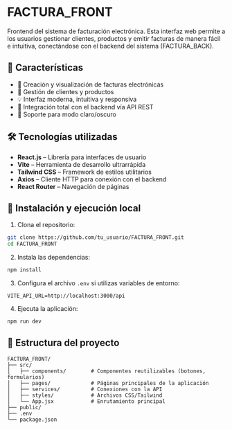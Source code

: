 # FACTURA_FRONT

Frontend del sistema de facturación electrónica. Esta interfaz web permite a los usuarios gestionar clientes, productos y emitir facturas de manera fácil e intuitiva, conectándose con el backend del sistema (FACTURA_BACK).

## 🎯 Características

- 🧾 Creación y visualización de facturas electrónicas
- 👥 Gestión de clientes y productos
- 💡 Interfaz moderna, intuitiva y responsiva
- 🔗 Integración total con el backend vía API REST
- 🌙 Soporte para modo claro/oscuro

## 🛠️ Tecnologías utilizadas

- **React.js** – Librería para interfaces de usuario
- **Vite** – Herramienta de desarrollo ultrarrápida
- **Tailwind CSS** – Framework de estilos utilitarios
- **Axios** – Cliente HTTP para conexión con el backend
- **React Router** – Navegación de páginas

## 🚀 Instalación y ejecución local

1. Clona el repositorio:

```bash
git clone https://github.com/tu_usuario/FACTURA_FRONT.git
cd FACTURA_FRONT
```

2. Instala las dependencias:

```bash
npm install
```

3. Configura el archivo `.env` si utilizas variables de entorno:

```env
VITE_API_URL=http://localhost:3000/api
```

4. Ejecuta la aplicación:

```bash
npm run dev
```

## 📂 Estructura del proyecto

```
FACTURA_FRONT/
├── src/
│   ├── components/        # Componentes reutilizables (botones, formularios)
│   ├── pages/             # Páginas principales de la aplicación
│   ├── services/          # Conexiones con la API
│   ├── styles/            # Archivos CSS/Tailwind
│   └── App.jsx            # Enrutamiento principal
├── public/
├── .env
└── package.json
```
